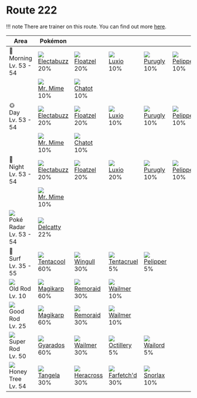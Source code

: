 # Route 222

!!! note
    There are trainer on this route. You can find out more [here](../../trainer_changes/route_222/).


Area                                         | Pokémon                         | &nbsp;                         | &nbsp;                          | &nbsp;                       | &nbsp;                        | &nbsp;
---                                          | ---                             | ---                            | ---                             | ---                          | ---                           | ---
🌅<br>Morning<br>Lv. 53 - 54                  | ![][125]<br>[Electabuzz]<br>20% | ![][419]<br>[Floatzel]<br>20%  | ![][404]<br>[Luxio]<br>10%      | ![][432]<br>[Purugly]<br>10% | ![][279]<br>[Pelipper]<br>10% | ![][180]<br>[Flaaffy]<br>10%
&nbsp;                                       | ![][122]<br>[Mr. Mime]<br>10%   | ![][441]<br>[Chatot]<br>10%    | &nbsp;                          | &nbsp;                       | &nbsp;                        | &nbsp;
🌞<br>Day<br>Lv. 53 - 54                      | ![][125]<br>[Electabuzz]<br>20% | ![][419]<br>[Floatzel]<br>20%  | ![][404]<br>[Luxio]<br>10%      | ![][432]<br>[Purugly]<br>10% | ![][279]<br>[Pelipper]<br>10% | ![][180]<br>[Flaaffy]<br>10%
&nbsp;                                       | ![][122]<br>[Mr. Mime]<br>10%   | ![][441]<br>[Chatot]<br>10%    | &nbsp;                          | &nbsp;                       | &nbsp;                        | &nbsp;
🌙<br>Night<br>Lv. 53 - 54                    | ![][125]<br>[Electabuzz]<br>20% | ![][419]<br>[Floatzel]<br>20%  | ![][404]<br>[Luxio]<br>20%      | ![][432]<br>[Purugly]<br>10% | ![][279]<br>[Pelipper]<br>10% | ![][180]<br>[Flaaffy]<br>10%
&nbsp;                                       | ![][122]<br>[Mr. Mime]<br>10%   | &nbsp;                         | &nbsp;                          | &nbsp;                       | &nbsp;                        | &nbsp;
![][poke-radar]<br>Poké Radar<br>Lv. 53 - 54 | ![][301]<br>[Delcatty]<br>22%   | &nbsp;                         | &nbsp;                          | &nbsp;                       | &nbsp;                        | &nbsp;
🌊<br>Surf<br>Lv. 35 - 55                     | ![][072]<br>[Tentacool]<br>60%  | ![][278]<br>[Wingull]<br>30%   | ![][073]<br>[Tentacruel]<br>5%  | ![][279]<br>[Pelipper]<br>5% | &nbsp;                        | &nbsp;
![][old-rod]<br>Old Rod<br>Lv. 10            | ![][129]<br>[Magikarp]<br>60%   | ![][223]<br>[Remoraid]<br>30%  | ![][320]<br>[Wailmer]<br>10%    | &nbsp;                       | &nbsp;                        | &nbsp;
![][good-rod]<br>Good Rod<br>Lv. 25          | ![][129]<br>[Magikarp]<br>60%   | ![][223]<br>[Remoraid]<br>30%  | ![][320]<br>[Wailmer]<br>10%    | &nbsp;                       | &nbsp;                        | &nbsp;
![][super-rod]<br>Super Rod<br>Lv. 50        | ![][130]<br>[Gyarados]<br>60%   | ![][320]<br>[Wailmer]<br>30%   | ![][224]<br>[Octillery]<br>5%   | ![][321]<br>[Wailord]<br>5%  | &nbsp;                        | &nbsp;
![][honey]<br>Honey Tree<br>Lv. 54           | ![][114]<br>[Tangela]<br>30%    | ![][214]<br>[Heracross]<br>30% | ![][083]<br>[Farfetch'd]<br>30% | ![][143]<br>[Snorlax]<br>10% | &nbsp;                        | &nbsp;

[Tentacool]: ../../pokemons/072/
[Tentacruel]: ../../pokemons/073/
[Farfetch'd]: ../../pokemons/083/
[Tangela]: ../../pokemons/114/
[Mr. Mime]: ../../pokemons/122/
[Electabuzz]: ../../pokemons/125/
[Magikarp]: ../../pokemons/129/
[Gyarados]: ../../pokemons/130/
[Snorlax]: ../../pokemons/143/
[Flaaffy]: ../../pokemons/180/
[Heracross]: ../../pokemons/214/
[Remoraid]: ../../pokemons/223/
[Octillery]: ../../pokemons/224/
[Wingull]: ../../pokemons/278/
[Pelipper]: ../../pokemons/279/
[Delcatty]: ../../pokemons/301/
[Wailmer]: ../../pokemons/320/
[Wailord]: ../../pokemons/321/
[Luxio]: ../../pokemons/404/
[Floatzel]: ../../pokemons/419/
[Purugly]: ../../pokemons/432/
[Chatot]: ../../pokemons/441/
[good-rod]: ../img/items/good-rod.png
[honey]: ../img/items/honey.png
[old-rod]: ../img/items/old-rod.png
[poke-radar]: ../img/items/poke-radar.png
[super-rod]: ../img/items/super-rod.png
[072]: ../img/pokemon/072.png
[073]: ../img/pokemon/073.png
[083]: ../img/pokemon/083.png
[114]: ../img/pokemon/114.png
[122]: ../img/pokemon/122.png
[125]: ../img/pokemon/125.png
[129]: ../img/pokemon/129.png
[130]: ../img/pokemon/130.png
[143]: ../img/pokemon/143.png
[180]: ../img/pokemon/180.png
[214]: ../img/pokemon/214.png
[223]: ../img/pokemon/223.png
[224]: ../img/pokemon/224.png
[278]: ../img/pokemon/278.png
[279]: ../img/pokemon/279.png
[301]: ../img/pokemon/301.png
[320]: ../img/pokemon/320.png
[321]: ../img/pokemon/321.png
[404]: ../img/pokemon/404.png
[419]: ../img/pokemon/419.png
[432]: ../img/pokemon/432.png
[441]: ../img/pokemon/441.png
